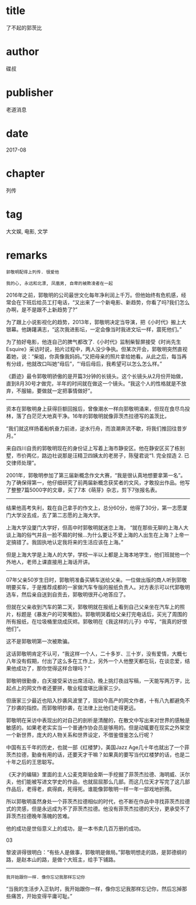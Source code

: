 # title
了不起的郭茨比

# author
碟叔

# publisher
老道消息

# date
2017-08

# chapter
列传

# tag
大文娱, 电影, 文学

# remarks
`郭敬明配得上列传. 很爱他`

`我的心, 永远和北漂, 凤凰男, 自卑的被欺凌者在一起`

2016年之前，郭敬明的公司最世文化每年净利润上千万。但他始终有危机感，经常会在下班后给员工打电话，“又出来了一个新电影、新趋势，你看了吗?我们怎么办啊，是不是跟不上新趋势了?”

为了跟上小说影视化的趋势，2013年，郭敬明决定当导演，把《小时代》搬上大银幕。他踌躇满志，“这次我进影坛，一定会像当时我进文坛一样，震死他们。”

为了拍好电影，他连自己的脾气都改了.《小时代》监制柴智屏接受《时尚先生Esquire》采访时说，拍片过程中，两人没少争执。但某次开会，郭敬明突然直视着她，说：“柴姐，你真像我妈妈。”又把母亲的照片拿给她看。从此之后，每当再有分歧，他就改口叫她“母后”，“‘母后母后，我希望可以怎么怎么样。”

《爵迹》最令郭敬明骄傲的是开篇3分钟的长镜头。这个长镜头从2月份开始做，直到8月30号才做完，半年的时间就在做这一个镜头。“我这个人的性格就是不放弃，不服输，要做就一定把事情做好”。

---

资本在郭敬明身上获得巨额回报后，曾像潮水一样向郭敬明涌来，但现在食尽鸟投林，落了白茫茫大地真干净。16年的郭敬明就像菲茨杰拉德写的盖茨比，

“我们就这样扬着船帆奋力前进，逆水行舟，而浪潮奔流不歇，将我们推回往昔岁月。”


来自四川自贡的郭敬明现在的身份证上写着上海市静安区。他在静安区买了栋别墅，市价两亿，路边社说那是汪精卫四姨太的老房子，陈璧君说“1. 完全捏造 2. 已交律师处理”。

2001年，郭敬明参加了第三届新概念作文大赛，“我是很认真地想要拿第一名”。为了确保得第一，他仔细研究了前两届新概念获奖者的文风，才敢投出作品。他写了整整7篇5000字的文章，买了7本《萌芽》杂志，剪下7张报名表。

---

结果他高考失利，栽在自己拿手的作文上，总分60分，他得了30分，第一志愿厦门大学没去成，去了第二志愿的上海大学。

上海大学没厦门大学好，但高中时郭敬明就迷恋上海， “就在那些无聊的上海人大谈上海的俗气并且一脸不屑的时候...为什么要让不爱上海的人出生在上海？上帝一定搞错了。我固执地认定我将来的生活应该在上海。”

但是上海大学是上海人的大学，学校一半以上都是上海本地学生，他们班就他一个外地人，老师上课直接用上海话开讲。


---

07年父亲50岁生日时，郭敬明准备买辆车送给父亲。一位做出版的商人听到郭敬明要买车，于是推荐成都的一家做汽车专版的报纸负责人。对方表示可以代郭敬明选车，然后亲自送到自贡去，郭敬明很开心地答应了。

但就在父亲收到汽车的第二天，郭敬明就在报纸上看到自己父亲坐在汽车上的照片，标题是《暴发户的可笑嘴脸》。郭敬明哭着给父亲打完电话后，买光了周围的所有报纸，在垃圾桶里烧成灰烬。郭敬明在《我这样的儿子》中写，“我真的好恨他们”。

这不是郭敬明第一次被欺骗。

这话郭敬明肯定不认可，“我这样一个人，二十多岁、三十岁，没有爱情，大概七八年没有假期，付出了这么多在工作上，另外一个人他整天都在玩，在谈恋爱，结果他成功了，那你觉得这样合理吗？”

郭敬明很勤奋，白天接受采访出席活动，晚上挑灯夜战写稿，一天能写两万字，比起点上的网文作者还要拼，敬业程度堪比唐家三少。

但唐家三少最近也陷入抄袭风波里了，现如今高产的网文作者，十有八九都避免不了抄袭的指控。而郭敬明抄袭，在法律上比他们走得更远。

郭敬明在采访中表现出的对自己的剖析是清醒的，在散文中写出来对世界的感触是敏感的。如果老老实实当一个普通作协会员是够用的。但是动辄要在现实之外架空一个新世界，庞大的人物关系和世界设定，不借鉴借鉴怎么行呢？

中国有五千年的历史，也就一部《红楼梦》，美国Jazz Age几十年也就出了一个菲茨杰拉德，勤奋有用的话，还要天才干嘛？如果真的要写当代红楼梦的话，也是二十年之后的王思聪写。

《天才的编辑》里面的主人公麦克斯铂金斯一手挖掘了菲茨杰拉德、海明威、沃尔夫，他们能被写进文学史的作品，也就屈屈那么几部。而这几位天才写完了这几部作品后，老得老，疯得疯，死得死。谁能像郭敬明一样一年一部戏地折腾。

所以郭敬明虽然身处一个菲茨杰拉德相似的时代，也不断在作品中寻找菲茨杰拉德式的灵感，但是永远成为不了菲茨杰拉德。他没有菲茨杰拉德的天分，更承受不了菲茨杰拉德晚年落魄的苦难。

他的成功是世俗意义上的成功，是一本书卖几百万册的成功。

03

黎波讲得很明白：“有些人是做事，郭敬明是做局。”郭敬明想走的路，是郭德纲的路，是赵本山的路，是做个大班主，给手下铺路。

---

`我开始跟你一样. 像你忘记我那样忘记你`

“当我的生活步入正轨时，我开始跟你一样，像你忘记我那样忘记你，然后忘掉那些痛苦，开始变得平庸可耻。”